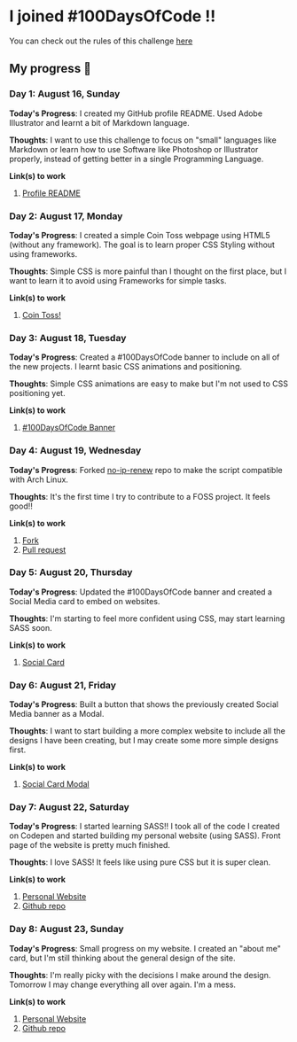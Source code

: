 # I joined #100DaysOfCode !!
You can check out the rules of this challenge [here](rules.md)

## My progress :notebook:
### Day 1: August 16, Sunday

**Today's Progress**: I created my GitHub profile README. Used Adobe Illustrator and learnt a bit of Markdown language. 

**Thoughts**: I want to use this challenge to focus on "small" languages like Markdown or learn how to use Software like Photoshop or Illustrator properly, instead of getting better in a single Programming Language. 

**Link(s) to work**
1. [Profile README](https://github.com/ikerUrle)

### Day 2: August 17, Monday 

**Today's Progress**: I created a simple Coin Toss webpage using HTML5 (without any framework). The goal is to learn proper CSS Styling without using frameworks. 

**Thoughts**: Simple CSS is more painful than I thought on the first place, but I want to learn it to avoid using Frameworks for simple tasks.

**Link(s) to work**
1. [Coin Toss!](https://codepen.io/ikerUrle/pen/mdPPZza)

### Day 3: August 18, Tuesday 

**Today's Progress**: Created a #100DaysOfCode banner to include on all of the new projects. I learnt basic CSS animations and positioning.

**Thoughts**: Simple CSS animations are easy to make but I'm not used to CSS positioning yet.

**Link(s) to work**
1. [#100DaysOfCode Banner](https://codepen.io/ikerUrle/full/rNeLqOZ)

### Day 4: August 19, Wednesday

**Today's Progress**: Forked [no-ip-renew](https://github.com/loblab/noip-renew) repo to make the script compatible with Arch Linux.

**Thoughts**: It's the first time I try to contribute to a FOSS project. It feels good!!

**Link(s) to work**
1. [Fork](https://github.com/ikerUrle/noip-renew)
2. [Pull request](https://github.com/loblab/noip-renew/pull/34)

### Day 5: August 20, Thursday 

**Today's Progress**: Updated the #100DaysOfCode banner and created a Social Media card to embed on websites.

**Thoughts**: I'm starting to feel more confident using CSS, may start learning SASS soon.

**Link(s) to work**
1. [Social Card](https://codepen.io/ikerUrle/full/RwaGLLr)

### Day 6: August 21, Friday

**Today's Progress**: Built a button that shows the previously created Social Media banner as a Modal.

**Thoughts**: I want to start building a more complex website to include all the designs I have been creating, but I may create some more simple designs first.

**Link(s) to work**
1. [Social Card Modal](https://codepen.io/ikerUrle/full/GRZNxJr)

### Day 7: August 22, Saturday

**Today's Progress**: I started learning SASS!! I took all of the code I created on Codepen and started building my personal website (using SASS). Front page of the website is pretty much finished.

**Thoughts**: I love SASS! It feels like using pure CSS but it is super clean.

**Link(s) to work**
1. [Personal Website](https://ikerurle-personal-website.herokuapp.com/)
2. [Github repo](https://github.com/ikerUrle/personal-website)

### Day 8: August 23, Sunday

**Today's Progress**: Small progress on my website. I created an "about me" card, but I'm still thinking about the general design of the site. 

**Thoughts**: I'm really picky with the decisions I make around the design. Tomorrow I may change everything all over again. I'm a mess. 

**Link(s) to work**
1. [Personal Website](https://ikerurle-personal-website.herokuapp.com/)
2. [Github repo](https://github.com/ikerUrle/personal-website)

